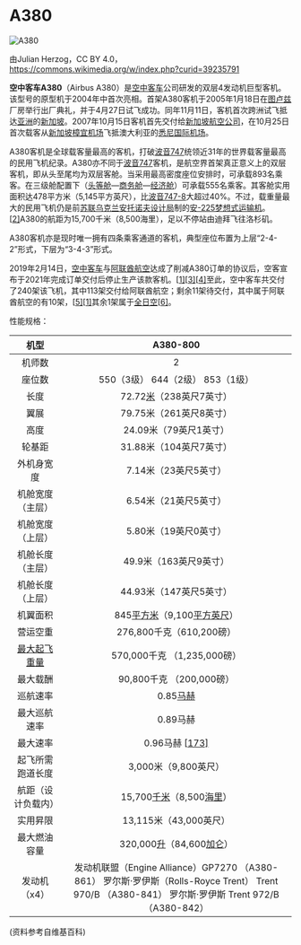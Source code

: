 # A380

![A380](http://content.eternityqjl.top/Emirates_Airbus_A380-861_A6-EER_MUC_2015_04.jpg)

由Julian Herzog，CC BY 4.0，https://commons.wikimedia.org/w/index.php?curid=39235791



**空中客车A380**（Airbus A380）是[空中客车](https://zh.wikipedia.org/wiki/空中巴士)公司研发的双层4发动机巨型客机。该型号的原型机于2004年中首次亮相。首架A380客机于2005年1月18日在[图卢兹](https://zh.wikipedia.org/wiki/圖盧茲)厂房举行出厂典礼，并于4月27日试飞成功。同年11月11日，客机首次跨洲试飞抵达[亚洲](https://zh.wikipedia.org/wiki/亞洲)的[新加坡](https://zh.wikipedia.org/wiki/新加坡)。2007年10月15日客机首先交付给[新加坡航空公司](https://zh.wikipedia.org/wiki/新加坡航空公司)，在10月25日首次载客从[新加坡樟宜机场](https://zh.wikipedia.org/wiki/新加坡樟宜機場)飞抵澳大利亚的[悉尼国际机场](https://zh.wikipedia.org/wiki/悉尼國際機場)。

A380客机是全球载客量最高的客机，打破[波音747](https://zh.wikipedia.org/wiki/波音747)统领近31年的世界载客量最高的民用飞机纪录。A380亦不同于[波音747](https://zh.wikipedia.org/wiki/波音747)客机，是航空界首架真正意义上的双层客机，即从头至尾均为双层客舱。当采用最高密度座位安排时，可承载893名乘客。在三级舱配置下（[头等舱](https://zh.wikipedia.org/wiki/頭等艙)—[商务舱](https://zh.wikipedia.org/wiki/商務艙)—[经济舱](https://zh.wikipedia.org/wiki/經濟艙)）可承载555名乘客。其客舱实用面积达478平方米（5,145平方英尺），比[波音747-8](https://zh.wikipedia.org/wiki/波音747-8)大超过40%。不过，载重量最大的民用飞机仍是前[苏联](https://zh.wikipedia.org/wiki/蘇聯)[乌克兰](https://zh.wikipedia.org/wiki/烏克蘭)[安托诺夫设计局](https://zh.wikipedia.org/wiki/安东诺夫航空科学技术联合体)制的[安-225梦想式运输机](https://zh.wikipedia.org/wiki/安托諾夫An-225運輸機)。[[2\]](https://zh.wikipedia.org/wiki/空中客车A380#cite_note-a380f_specs-2)A380的航距为15,700千米（8,500海里），足以不停站由迪拜飞往洛杉矶。

A380客机亦是现时唯一拥有四条乘客通道的客机，典型座位布置为上层“2-4-2”形式，下层为“3-4-3”形式。

2019年2月14日，[空中客车](https://zh.wikipedia.org/wiki/空中客车)与[阿联酋航空](https://zh.wikipedia.org/wiki/阿联酋航空)达成了削减A380订单的协议后，空客宣布于2021年完成订单交付后停止生产该款客机。[[1\]](https://zh.wikipedia.org/wiki/空中客车A380#cite_note-enddelivcnn-1)[[3\]](https://zh.wikipedia.org/wiki/空中客车A380#cite_note-stop-3)[[4\]](https://zh.wikipedia.org/wiki/空中客车A380#cite_note-4)至此，空中客车共交付了240架该飞机，其中113架交付给阿联酋航空；剩余11架待交付，其中属于阿联酋航空的有10架，[[5\]](https://zh.wikipedia.org/wiki/空中客车A380#cite_note-enddeliv163-5)[[1\]](https://zh.wikipedia.org/wiki/空中客车A380#cite_note-enddelivcnn-1)其余1架属于[全日空](https://zh.wikipedia.org/wiki/全日空)[[6\]](https://zh.wikipedia.org/wiki/空中客车A380#cite_note-:0-6)。



性能规格：

|                            机型                            |                           A380-800                           |
| :--------------------------------------------------------: | :----------------------------------------------------------: |
|                           机师数                           |                              2                               |
|                           座位数                           |               550（3级） 644（2级） 853（1级）               |
|                            长度                            | 72.72[米](https://zh.wikipedia.org/wiki/公尺)（238英尺7英寸） |
|                            翼展                            |                   79.75米（261英尺8英寸）                    |
|                            高度                            |                    24.09米（79英尺1英寸）                    |
|                           轮基距                           |                   31.88米（104英尺7英寸）                    |
|                         外机身宽度                         |                    7.14米（23英尺5英寸）                     |
|                      机舱宽度（主层）                      |                    6.54米（21英尺5英寸）                     |
|                      机舱宽度（上层）                      |                    5.80米（19英尺0英寸）                     |
|                      机舱长度（主层）                      |                    49.9米（163英尺9英寸）                    |
|                      机舱长度（上层）                      |                   44.93米（147英尺5英寸）                    |
|                          机翼面积                          | 845[平方米](https://zh.wikipedia.org/wiki/平方公尺)（9,100[平方英尺](https://zh.wikipedia.org/wiki/平方英尺)） |
|                          营运空重                          |                   276,800千克（610,200磅）                   |
| [最大起飞重量](https://zh.wikipedia.org/wiki/最大起飞重量) |                 570,000千克 （1,235,000磅）                  |
|                          最大载酬                          |                   90,800千克 （200,000磅）                   |
|                          巡航速率                          |        0.85[马赫](https://zh.wikipedia.org/wiki/馬赫)        |
|                        最大巡航速率                        |                           0.89马赫                           |
|                          最大速率                          | 0.96马赫 [[173\]](https://zh.wikipedia.org/wiki/空中客车A380#cite_note-173) |
|                      起飞所需跑道长度                      |                     3,000米（9,800英尺）                     |
|                     航距（设计负载内）                     | 15,700[千米](https://zh.wikipedia.org/wiki/公里)（8,500[海里](https://zh.wikipedia.org/wiki/海里)） |
|                          实用昇限                          |                    13,115米（43,000英尺）                    |
|                        最大燃油容量                        | 320,000[升](https://zh.wikipedia.org/wiki/公升)（84,600[加仑](https://zh.wikipedia.org/wiki/加侖)） |
|                        发动机（x4）                        | 发动机联盟（Engine Alliance）GP7270 （A380-861） 罗尔斯·罗伊斯（Rolls-Royce Trent） Trent 970/B （A380-841） 罗尔斯·罗伊斯 Trent 972/B （A380-842） |

(资料参考自维基百科)
